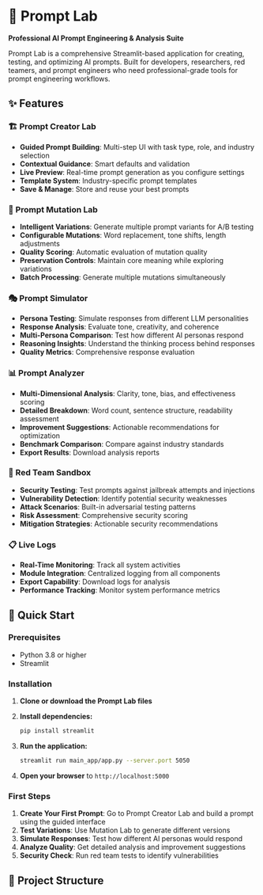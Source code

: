 # 🧪 Prompt Lab

**Professional AI Prompt Engineering & Analysis Suite**

Prompt Lab is a comprehensive Streamlit-based application for creating, testing, and optimizing AI prompts. Built for developers, researchers, red teamers, and prompt engineers who need professional-grade tools for prompt engineering workflows.

## ✨ Features

### 🏗️ Prompt Creator Lab
- **Guided Prompt Building**: Multi-step UI with task type, role, and industry selection
- **Contextual Guidance**: Smart defaults and validation
- **Live Preview**: Real-time prompt generation as you configure settings
- **Template System**: Industry-specific prompt templates
- **Save & Manage**: Store and reuse your best prompts

### 🔄 Prompt Mutation Lab
- **Intelligent Variations**: Generate multiple prompt variants for A/B testing
- **Configurable Mutations**: Word replacement, tone shifts, length adjustments
- **Quality Scoring**: Automatic evaluation of mutation quality
- **Preservation Controls**: Maintain core meaning while exploring variations
- **Batch Processing**: Generate multiple mutations simultaneously

### 🎭 Prompt Simulator
- **Persona Testing**: Simulate responses from different LLM personalities
- **Response Analysis**: Evaluate tone, creativity, and coherence
- **Multi-Persona Comparison**: Test how different AI personas respond
- **Reasoning Insights**: Understand the thinking process behind responses
- **Quality Metrics**: Comprehensive response evaluation

### 📊 Prompt Analyzer
- **Multi-Dimensional Analysis**: Clarity, tone, bias, and effectiveness scoring
- **Detailed Breakdown**: Word count, sentence structure, readability assessment
- **Improvement Suggestions**: Actionable recommendations for optimization
- **Benchmark Comparison**: Compare against industry standards
- **Export Results**: Download analysis reports

### 🔴 Red Team Sandbox
- **Security Testing**: Test prompts against jailbreak attempts and injections
- **Vulnerability Detection**: Identify potential security weaknesses
- **Attack Scenarios**: Built-in adversarial testing patterns
- **Risk Assessment**: Comprehensive security scoring
- **Mitigation Strategies**: Actionable security recommendations

### 📋 Live Logs
- **Real-Time Monitoring**: Track all system activities
- **Module Integration**: Centralized logging from all components
- **Export Capability**: Download logs for analysis
- **Performance Tracking**: Monitor system performance metrics

## 🚀 Quick Start

### Prerequisites
- Python 3.8 or higher
- Streamlit

### Installation

1. **Clone or download the Prompt Lab files**
2. **Install dependencies:**
   ```bash
   pip install streamlit
   ```

3. **Run the application:**
   ```bash
   streamlit run main_app/app.py --server.port 5050
   ```

4. **Open your browser** to `http://localhost:5000`

### First Steps

1. **Create Your First Prompt**: Go to Prompt Creator Lab and build a prompt using the guided interface
2. **Test Variations**: Use Mutation Lab to generate different versions
3. **Simulate Responses**: Test how different AI personas would respond
4. **Analyze Quality**: Get detailed analysis and improvement suggestions
5. **Security Check**: Run red team tests to identify vulnerabilities

## 📁 Project Structure

